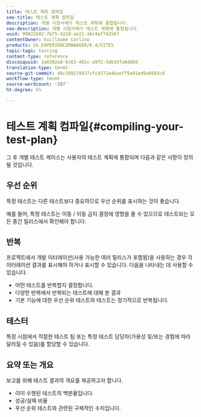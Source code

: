 ```yaml
---
title: 테스트 계획 컴파일
seo-title: 테스트 계획 컴파일
description: 개별 시험사례가 테스트 계획에 통합됩니다.
seo-description: 개별 시험사례가 테스트 계획에 통합됩니다.
uuid: 99822b02-7b75-422d-ae21-16c4af742567
contentOwner: Guillaume Carlino
products: SG_EXPERIENCEMANAGER/6.4/SITES
topic-tags: testing
content-type: reference
discoiquuid: 3a8302e8-bc61-402c-a9f2-5db3dfa6dd6d
translation-type: tm+mt
source-git-commit: d6c10927d437cfc9371e4baeff5a91ed9a0503c8
workflow-type: tm+mt
source-wordcount: '207'
ht-degree: 5%

---
```



# 테스트 계획 컴파일{#compiling-your-test-plan}

그 후 개별 테스트 케이스는 사용자의 테스트 계획에 통합되며 다음과 같은 사항이 정의 될 것입니다.

## 우선 순위

특정 테스트는 다른 테스트보다 중요하므로 우선 순위를 표시하는 것이 좋습니다.

예를 들어, 특정 테스트는 이동 / 이동 금지 결정에 영향을 줄 수 있으므로 테스트되는 모든 중간 릴리스에서 확인해야 합니다.

## 반복

프로젝트에서 개발 이터레이션(사용 가능한 여러 릴리스가 포함됨)을 사용하는 경우 각 이터레이션 결과를 표시해야 하거나 표시할 수 있습니다. 다음을 나타내는 데 사용할 수 있습니다.

* 어떤 테스트를 반복할지 결정합니다.
* 다양한 반복에서 반복되는 테스트에 대해 본 결과
* 기본 기능에 대한 우선 순위 테스트와 테스트는 정기적으로 반복됩니다.

## 테스터

특정 시점에서 적절한 테스트 팀 또는 특정 테스트 담당자(가용성 및/또는 경험에 따라 달라질 수 있음)를 할당할 수 있습니다.

## 요약 또는 개요

보고를 위해 테스트 결과의 개요를 제공하고자 합니다.

* 이미 수행된 테스트의 백분율입니다.
* 성공/실패 비율
* 우선 순위 테스트와 관련된 구체적인 수치입니다.
